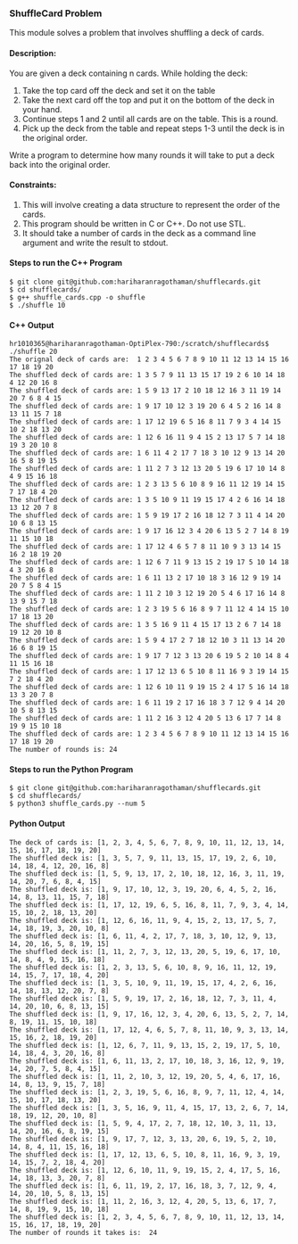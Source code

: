 ### ShuffleCard Problem
This module solves a problem that involves shuffling a deck of cards.

#### Description:
You are given a deck containing n cards.  While holding the deck:

1. Take the top card off the deck and set it on the table
2. Take the next card off the top and put it on the bottom of the deck in your hand.
3. Continue steps 1 and 2 until all cards are on the table.  This is a round.
4. Pick up the deck from the table and repeat steps 1-3 until the deck is in the original order.

Write a program to determine how many rounds it will take to put a deck back into the original order. 

#### Constraints:
1. This will involve creating a data structure to represent the order of the cards.
2. This program should be written in C or C++.  Do not use STL.  
3. It should take a number of cards in the deck as a command line argument and write the result to stdout.


#### Steps to run the C++ Program 

```
$ git clone git@github.com:hariharanragothaman/shufflecards.git
$ cd shufflecards/
$ g++ shuffle_cards.cpp -o shuffle
$ ./shuffle 10
```

#### C++ Output

```
hr1010365@hariharanragothaman-OptiPlex-790:/scratch/shufflecards$ ./shuffle 20
The orignal deck of cards are:  1 2 3 4 5 6 7 8 9 10 11 12 13 14 15 16 17 18 19 20
The shuffled deck of cards are: 1 3 5 7 9 11 13 15 17 19 2 6 10 14 18 4 12 20 16 8
The shuffled deck of cards are: 1 5 9 13 17 2 10 18 12 16 3 11 19 14 20 7 6 8 4 15
The shuffled deck of cards are: 1 9 17 10 12 3 19 20 6 4 5 2 16 14 8 13 11 15 7 18
The shuffled deck of cards are: 1 17 12 19 6 5 16 8 11 7 9 3 4 14 15 10 2 18 13 20
The shuffled deck of cards are: 1 12 6 16 11 9 4 15 2 13 17 5 7 14 18 19 3 20 10 8
The shuffled deck of cards are: 1 6 11 4 2 17 7 18 3 10 12 9 13 14 20 16 5 8 19 15
The shuffled deck of cards are: 1 11 2 7 3 12 13 20 5 19 6 17 10 14 8 4 9 15 16 18
The shuffled deck of cards are: 1 2 3 13 5 6 10 8 9 16 11 12 19 14 15 7 17 18 4 20
The shuffled deck of cards are: 1 3 5 10 9 11 19 15 17 4 2 6 16 14 18 13 12 20 7 8
The shuffled deck of cards are: 1 5 9 19 17 2 16 18 12 7 3 11 4 14 20 10 6 8 13 15
The shuffled deck of cards are: 1 9 17 16 12 3 4 20 6 13 5 2 7 14 8 19 11 15 10 18
The shuffled deck of cards are: 1 17 12 4 6 5 7 8 11 10 9 3 13 14 15 16 2 18 19 20
The shuffled deck of cards are: 1 12 6 7 11 9 13 15 2 19 17 5 10 14 18 4 3 20 16 8
The shuffled deck of cards are: 1 6 11 13 2 17 10 18 3 16 12 9 19 14 20 7 5 8 4 15
The shuffled deck of cards are: 1 11 2 10 3 12 19 20 5 4 6 17 16 14 8 13 9 15 7 18
The shuffled deck of cards are: 1 2 3 19 5 6 16 8 9 7 11 12 4 14 15 10 17 18 13 20
The shuffled deck of cards are: 1 3 5 16 9 11 4 15 17 13 2 6 7 14 18 19 12 20 10 8
The shuffled deck of cards are: 1 5 9 4 17 2 7 18 12 10 3 11 13 14 20 16 6 8 19 15
The shuffled deck of cards are: 1 9 17 7 12 3 13 20 6 19 5 2 10 14 8 4 11 15 16 18
The shuffled deck of cards are: 1 17 12 13 6 5 10 8 11 16 9 3 19 14 15 7 2 18 4 20
The shuffled deck of cards are: 1 12 6 10 11 9 19 15 2 4 17 5 16 14 18 13 3 20 7 8
The shuffled deck of cards are: 1 6 11 19 2 17 16 18 3 7 12 9 4 14 20 10 5 8 13 15
The shuffled deck of cards are: 1 11 2 16 3 12 4 20 5 13 6 17 7 14 8 19 9 15 10 18
The shuffled deck of cards are: 1 2 3 4 5 6 7 8 9 10 11 12 13 14 15 16 17 18 19 20
The number of rounds is: 24

```

#### Steps to run the Python Program

```
$ git clone git@github.com:hariharanragothaman/shufflecards.git
$ cd shufflecards/
$ python3 shuffle_cards.py --num 5
```

#### Python Output
```
The deck of cards is: [1, 2, 3, 4, 5, 6, 7, 8, 9, 10, 11, 12, 13, 14, 15, 16, 17, 18, 19, 20]
The shuffled deck is: [1, 3, 5, 7, 9, 11, 13, 15, 17, 19, 2, 6, 10, 14, 18, 4, 12, 20, 16, 8]
The shuffled deck is: [1, 5, 9, 13, 17, 2, 10, 18, 12, 16, 3, 11, 19, 14, 20, 7, 6, 8, 4, 15]
The shuffled deck is: [1, 9, 17, 10, 12, 3, 19, 20, 6, 4, 5, 2, 16, 14, 8, 13, 11, 15, 7, 18]
The shuffled deck is: [1, 17, 12, 19, 6, 5, 16, 8, 11, 7, 9, 3, 4, 14, 15, 10, 2, 18, 13, 20]
The shuffled deck is: [1, 12, 6, 16, 11, 9, 4, 15, 2, 13, 17, 5, 7, 14, 18, 19, 3, 20, 10, 8]
The shuffled deck is: [1, 6, 11, 4, 2, 17, 7, 18, 3, 10, 12, 9, 13, 14, 20, 16, 5, 8, 19, 15]
The shuffled deck is: [1, 11, 2, 7, 3, 12, 13, 20, 5, 19, 6, 17, 10, 14, 8, 4, 9, 15, 16, 18]
The shuffled deck is: [1, 2, 3, 13, 5, 6, 10, 8, 9, 16, 11, 12, 19, 14, 15, 7, 17, 18, 4, 20]
The shuffled deck is: [1, 3, 5, 10, 9, 11, 19, 15, 17, 4, 2, 6, 16, 14, 18, 13, 12, 20, 7, 8]
The shuffled deck is: [1, 5, 9, 19, 17, 2, 16, 18, 12, 7, 3, 11, 4, 14, 20, 10, 6, 8, 13, 15]
The shuffled deck is: [1, 9, 17, 16, 12, 3, 4, 20, 6, 13, 5, 2, 7, 14, 8, 19, 11, 15, 10, 18]
The shuffled deck is: [1, 17, 12, 4, 6, 5, 7, 8, 11, 10, 9, 3, 13, 14, 15, 16, 2, 18, 19, 20]
The shuffled deck is: [1, 12, 6, 7, 11, 9, 13, 15, 2, 19, 17, 5, 10, 14, 18, 4, 3, 20, 16, 8]
The shuffled deck is: [1, 6, 11, 13, 2, 17, 10, 18, 3, 16, 12, 9, 19, 14, 20, 7, 5, 8, 4, 15]
The shuffled deck is: [1, 11, 2, 10, 3, 12, 19, 20, 5, 4, 6, 17, 16, 14, 8, 13, 9, 15, 7, 18]
The shuffled deck is: [1, 2, 3, 19, 5, 6, 16, 8, 9, 7, 11, 12, 4, 14, 15, 10, 17, 18, 13, 20]
The shuffled deck is: [1, 3, 5, 16, 9, 11, 4, 15, 17, 13, 2, 6, 7, 14, 18, 19, 12, 20, 10, 8]
The shuffled deck is: [1, 5, 9, 4, 17, 2, 7, 18, 12, 10, 3, 11, 13, 14, 20, 16, 6, 8, 19, 15]
The shuffled deck is: [1, 9, 17, 7, 12, 3, 13, 20, 6, 19, 5, 2, 10, 14, 8, 4, 11, 15, 16, 18]
The shuffled deck is: [1, 17, 12, 13, 6, 5, 10, 8, 11, 16, 9, 3, 19, 14, 15, 7, 2, 18, 4, 20]
The shuffled deck is: [1, 12, 6, 10, 11, 9, 19, 15, 2, 4, 17, 5, 16, 14, 18, 13, 3, 20, 7, 8]
The shuffled deck is: [1, 6, 11, 19, 2, 17, 16, 18, 3, 7, 12, 9, 4, 14, 20, 10, 5, 8, 13, 15]
The shuffled deck is: [1, 11, 2, 16, 3, 12, 4, 20, 5, 13, 6, 17, 7, 14, 8, 19, 9, 15, 10, 18]
The shuffled deck is: [1, 2, 3, 4, 5, 6, 7, 8, 9, 10, 11, 12, 13, 14, 15, 16, 17, 18, 19, 20]
The number of rounds it takes is:  24

```
